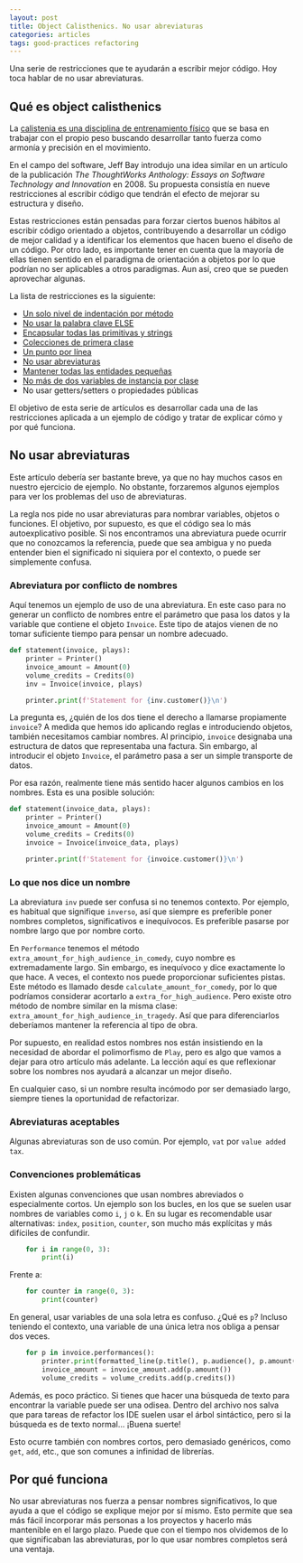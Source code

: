 ```yaml
---
layout: post
title: Object Calisthenics. No usar abreviaturas
categories: articles
tags: good-practices refactoring
---
```


Una serie de restricciones que te ayudarán a escribir mejor código. Hoy toca hablar de no usar abreviaturas.

## Qué es object calisthenics

La [calistenia es una disciplina de entrenamiento físico](https://www.calistenia.net/que-es/) que se basa en trabajar con el propio peso buscando desarrollar tanto fuerza como armonía y precisión en el movimiento.

En el campo del software, Jeff Bay introdujo una idea similar en un artículo de la publicación _The ThoughtWorks Anthology: Essays on Software Technology and Innovation_ en 2008. Su propuesta consistía en nueve restricciones al escribir código que tendrán el efecto de mejorar su estructura y diseño.

Estas restricciones están pensadas para forzar ciertos buenos hábitos al escribir código orientado a objetos, contribuyendo a desarrollar un código de mejor calidad y a identificar los elementos que hacen bueno el diseño de un código. Por otro lado, es importante tener en cuenta que la mayoría de ellas tienen sentido en el paradigma de orientación a objetos por lo que podrían no ser aplicables a otros paradigmas. Aun así, creo que se pueden aprovechar algunas.

La lista de restricciones es la siguiente:

* [Un solo nivel de indentación por método](/calisthenics-1)
* [No usar la palabra clave ELSE](/calisthenics-2)
* [Encapsular todas las primitivas y strings](/calisthenics-3)
* [Colecciones de primera clase](/calisthenics-4)
* [Un punto por línea](/calisthenics-5)
* [No usar abreviaturas](/calisthenics-6)
* [Mantener todas las entidades pequeñas](/calisthenics-7)
* [No más de dos variables de instancia por clase](/calisthenics-8)
* No usar getters/setters o propiedades públicas

El objetivo de esta serie de artículos es desarrollar cada una de las restricciones aplicada a un ejemplo de código y tratar de explicar cómo y por qué funciona.

## No usar abreviaturas

Este artículo debería ser bastante breve, ya que no hay muchos casos en nuestro ejercicio de ejemplo. No obstante, forzaremos algunos ejemplos para ver los problemas del uso de abreviaturas.

La regla nos pide no usar abreviaturas para nombrar variables, objetos o funciones. El objetivo, por supuesto, es que el código sea lo más autoexplicativo posible. Si nos encontramos una abreviatura puede ocurrir que no conozcamos la referencia, puede que sea ambigua y no pueda entender bien el significado ni siquiera por el contexto, o puede ser simplemente confusa.

### Abreviatura por conflicto de nombres

Aquí tenemos un ejemplo de uso de una abreviatura. En este caso para no generar un conflicto de nombres entre el parámetro que pasa los datos y la variable que contiene el objeto `Invoice`. Este tipo de atajos vienen de no tomar suficiente tiempo para pensar un nombre adecuado.

```python
def statement(invoice, plays):
    printer = Printer()
    invoice_amount = Amount(0)
    volume_credits = Credits(0)
    inv = Invoice(invoice, plays)

    printer.print(f'Statement for {inv.customer()}\n')
```

La pregunta es, ¿quién de los dos tiene el derecho a llamarse propiamente `invoice`? A medida que hemos ido aplicando reglas e introduciendo objetos, también necesitamos cambiar nombres. Al principio, `invoice` designaba una estructura de datos que representaba una factura. Sin embargo, al introducir el objeto `Invoice`, el parámetro pasa a ser un simple transporte de datos.

Por esa razón, realmente tiene más sentido hacer algunos cambios en los nombres. Esta es una posible solución:

```python
def statement(invoice_data, plays):
    printer = Printer()
    invoice_amount = Amount(0)
    volume_credits = Credits(0)
    invoice = Invoice(invoice_data, plays)

    printer.print(f'Statement for {invoice.customer()}\n')
```

### Lo que nos dice un nombre

La abreviatura `inv` puede ser confusa si no tenemos contexto. Por ejemplo, es habitual que signifique `inverso`, así que siempre es preferible poner nombres completos, significativos e inequívocos. Es preferible pasarse por nombre largo que por nombre corto.

En `Performance` tenemos el método `extra_amount_for_high_audience_in_comedy`, cuyo nombre es extremadamente largo. Sin embargo, es inequívoco y dice exactamente lo que hace. A veces, el contexto nos puede proporcionar suficientes pistas. Este método es llamado desde `calculate_amount_for_comedy`, por lo que podríamos considerar acortarlo a `extra_for_high_audience`. Pero existe otro método 
de nombre similar en la misma clase: `extra_amount_for_high_audience_in_tragedy`. Así que para diferenciarlos deberíamos mantener la referencia al tipo de obra.

Por supuesto, en realidad estos nombres nos están insistiendo en la necesidad de abordar el polimorfismo de `Play`, pero es algo que vamos a dejar para otro artículo más adelante. La lección aquí es que reflexionar sobre los nombres nos ayudará a alcanzar un mejor diseño.

En cualquier caso, si un nombre resulta incómodo por ser demasiado largo, siempre tienes la oportunidad de refactorizar.

### Abreviaturas aceptables

Algunas abreviaturas son de uso común. Por ejemplo, `vat` por `value added tax`.

### Convenciones problemáticas

Existen algunas convenciones que usan nombres abreviados o especialmente cortos. Un ejemplo son los bucles, en los que se suelen usar nombres de variables como `i`, `j` o `k`. En su lugar es recomendable usar alternativas: `index`, `position`, `counter`, son mucho más explícitas y más difíciles de confundir.

```python
    for i in range(0, 3):
        print(i)
```

Frente a:

```python
    for counter in range(0, 3):
        print(counter)
```

En general, usar variables de una sola letra es confuso. ¿Qué es `p`? Incluso teniendo el contexto, una variable de una única letra nos obliga a pensar dos veces.

```python
    for p in invoice.performances():
        printer.print(formatted_line(p.title(), p.audience(), p.amount()))
        invoice_amount = invoice_amount.add(p.amount())
        volume_credits = volume_credits.add(p.credits())
```

Además, es poco práctico. Si tienes que hacer una búsqueda de texto para encontrar la variable puede ser una odisea. Dentro del archivo nos salva que para tareas de refactor los IDE suelen usar el árbol sintáctico, pero si la búsqueda es de texto normal... ¡Buena suerte!

Esto ocurre también con nombres cortos, pero demasiado genéricos, como `get`, `add`, etc., que son comunes a infinidad de librerías.

## Por qué funciona

No usar abreviaturas nos fuerza a pensar nombres significativos, lo que ayuda a que el código se explique mejor por sí mismo. Esto permite que sea más fácil incorporar más personas a los proyectos y hacerlo más mantenible en el largo plazo. Puede que con el tiempo nos olvidemos de lo que significaban las abreviaturas, por lo que usar nombres completos será una ventaja.

